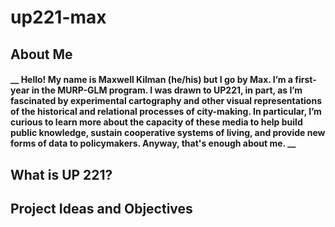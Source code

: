 # up221-max
## About Me 
#### __ Hello! My name is Maxwell Kilman (he/his) but I go by Max. I’m a first-year in the MURP-GLM program. I was drawn to UP221, in part, as I’m fascinated by experimental cartography and other visual representations of the historical and relational processes of city-making. In particular, I’m curious to learn more about the capacity of these media to help build public knowledge, sustain cooperative systems of living, and provide new forms of data to policymakers. Anyway, that's enough about me. __ 
## What is UP 221? 
### 
## Project Ideas and Objectives
### 

